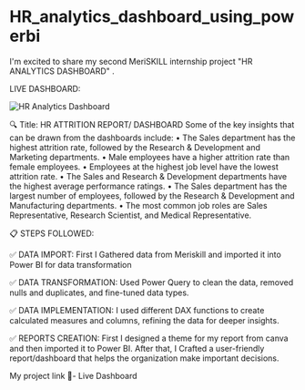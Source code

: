 # HR_analytics_dashboard_using_powerbi

I'm excited to share my second MeriSKILL internship project "HR ANALYTICS DASHBOARD" .

LIVE DASHBOARD: 


  ![HR Analytics Dashboard](https://github.com/MaliJaved/HR_analytics_dashboard_using_powerbi/assets/121247667/068e91bc-60cb-43f1-becd-91f55836a75c)


🔍 Title: HR ATTRITION REPORT/ DASHBOARD
Some of the key insights that can be drawn from the dashboards include:
•	The Sales department has the highest attrition rate, followed by the Research & Development and Marketing departments.
•	Male employees have a higher attrition rate than female employees.
•	Employees at the highest job level have the lowest attrition rate.
•	The Sales and Research & Development departments have the highest average performance ratings.
•	The Sales department has the largest number of employees, followed by the Research & Development and Manufacturing departments.
•	The most common job roles are Sales Representative, Research Scientist, and Medical Representative.

📋 STEPS FOLLOWED:

✅ DATA IMPORT:
First I Gathered data from Meriskill and imported it into Power BI for data transformation

✅ DATA TRANSFORMATION:
Used Power Query to clean the data, removed nulls and duplicates, and fine-tuned data types.

✅ DATA IMPLEMENTATION:
I used different DAX functions to create calculated measures and columns, refining the data for deeper insights.

✅ REPORTS CREATION:
First I designed a theme for my report from canva and then imported it to Power BI. After that, I Crafted a user-friendly report/dashboard that helps the organization make important decisions.

My project link 🔗- 
Live Dashboard 
